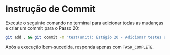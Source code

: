 # Instrução de Commit

Execute o seguinte comando no terminal para adicionar todas as mudanças e criar um commit para o Passo 20:

```bash
git add . && git commit -m "test(unit): Estágio 20 - Adicionar testes unitários para AgentExecutor"
```

Após a execução bem-sucedida, responda apenas com `TASK_COMPLETE`.
